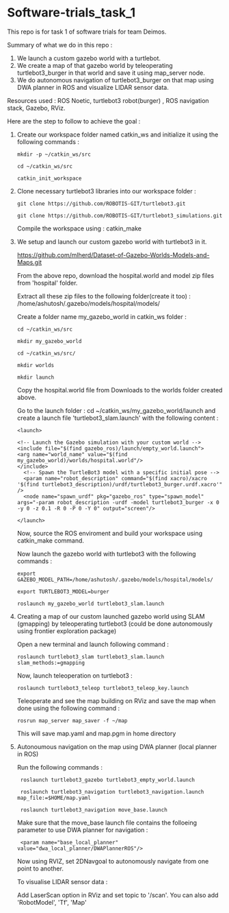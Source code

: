 # Software-trials_task_1

This repo is for task 1 of software trials for team Deimos.

Summary of what we do in this repo :
1. We launch a custom gazebo world with a turtlebot.
2. We create a map of that gazebo world by teleoperating turtlebot3_burger in that world and save it using map_server node.
3. We do autonomous navigation of turtlebot3_burger on that map using DWA planner in ROS and visualize LIDAR sensor data.

Resources used : ROS Noetic, turtlebot3 robot(burger) , ROS navigation stack, Gazebo, RViz.

Here are the step to follow to achieve the goal : 

1. Create our workspace folder named catkin_ws and initialize it using the following commands :

       mkdir -p ~/catkin_ws/src

       cd ~/catkin_ws/src

       catkin_init_workspace


2. Clone necessary turtlebot3 libraries into our workspace folder :

       git clone https://github.com/ROBOTIS-GIT/turtlebot3.git

       git clone https://github.com/ROBOTIS-GIT/turtlebot3_simulations.git

   Compile the workspace using : catkin_make


3. We setup and launch our custom gazebo world with turtlebot3 in it.

   https://github.com/mlherd/Dataset-of-Gazebo-Worlds-Models-and-Maps.git

   From the above repo, download the hospital.world and model zip files from 'hospital' folder.

   Extract all these zip files to the following folder(create it too) : /home/ashutosh/.gazebo/models/hospital/models/

   Create a folder name my_gazebo_world in catkin_ws folder :
   
       cd ~/catkin_ws/src
   
       mkdir my_gazebo_world

       cd ~/catkin_ws/src/

       mkdir worlds

       mkdir launch

   Copy the hospital.world file from Downloads to the worlds folder created above.

   Go to the launch folder : cd ~/catkin_ws/my_gazebo_world/launch and create a launch file 'turtlebot3_slam.launch' with the following content :

       <launch>
       
       <!-- Launch the Gazebo simulation with your custom world -->
       <include file="$(find gazebo_ros)/launch/empty_world.launch">
       <arg name="world_name" value="$(find my_gazebo_world)/worlds/hospital.world"/>
       </include>
         <!-- Spawn the TurtleBot3 model with a specific initial pose -->
         <param name="robot_description" command="$(find xacro)/xacro '$(find turtlebot3_description)/urdf/turtlebot3_burger.urdf.xacro'" />
         <node name="spawn_urdf" pkg="gazebo_ros" type="spawn_model" args="-param robot_description -urdf -model turtlebot3_burger -x 0 -y 0 -z 0.1 -R 0 -P 0 -Y 0" output="screen"/>

       </launch>

    
     Now, source the ROS enviroment and build your workspace using catkin_make command.

     Now launch the gazebo world with turtlebot3 with the following commands :

       export GAZEBO_MODEL_PATH=/home/ashutosh/.gazebo/models/hospital/models/
   
       export TURTLEBOT3_MODEL=burger

       roslaunch my_gazebo_world turtlebot3_slam.launch

   
5. Creating a map of our custom launched gazebo world using SLAM (gmapping) by teleoperating turtlebot3 (could be done autonomously using frontier exploration package)

      Open a new terminal and launch following command :
   
       roslaunch turtlebot3_slam turtlebot3_slam.launch slam_methods:=gmapping

      Now, launch teleoperation on turtlebot3 :
   
       roslaunch turtlebot3_teleop turtlebot3_teleop_key.launch

      Teleoperate and see the map building on RViz and save the map when done using the following command :
   
       rosrun map_server map_saver -f ~/map

      This will save map.yaml and map.pgm in home directory
   

7.  Autonoumous navigation on the map using DWA planner (local planner in ROS)
      
       Run the following commands :

         roslaunch turtlebot3_gazebo turtlebot3_empty_world.launch
       
         roslaunch turtlebot3_navigation turtlebot3_navigation.launch map_file:=$HOME/map.yaml

         roslaunch turtlebot3_navigation move_base.launch   

       Make sure that the move_base launch file contains the folloeing parameter to use DWA planner for navigation :
         
         <param name="base_local_planner" value="dwa_local_planner/DWAPlannerROS"/>

         
       Now using RVIZ, set 2DNavgoal to autonomously navigate from one point to another.

       To visualise LIDAR sensor data :

       Add LaserScan option in RViz and set topic to '/scan'. You can also add 'RobotModel', 'Tf', 'Map'

   
   
   


   





